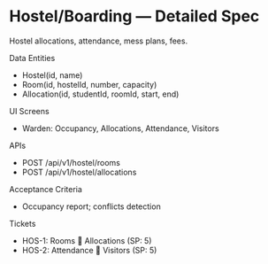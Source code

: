 # Hostel/Boarding — Detailed Spec

Hostel allocations, attendance, mess plans, fees.

Data Entities
- Hostel(id, name)
- Room(id, hostelId, number, capacity)
- Allocation(id, studentId, roomId, start, end)

UI Screens
- Warden: Occupancy, Allocations, Attendance, Visitors

APIs
- POST /api/v1/hostel/rooms
- POST /api/v1/hostel/allocations

Acceptance Criteria
- Occupancy report; conflicts detection

Tickets
- HOS-1: Rooms  Allocations (SP: 5)
- HOS-2: Attendance  Visitors (SP: 5)
